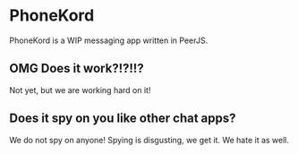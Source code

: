 # PhoneKord
PhoneKord is a WIP messaging app written in PeerJS.

## OMG Does it work?!?!!?
Not yet, but we are working hard on it!

## Does it spy on you like other chat apps?
We do not spy on anyone! Spying is disgusting, we get it. We hate it as well.
